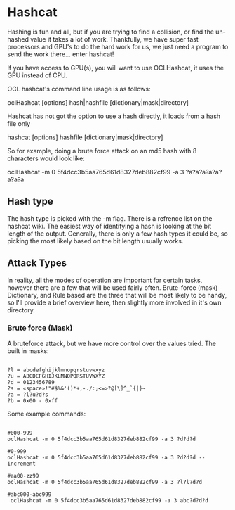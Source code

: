 # Hashcat

Hashing is fun and all, but if you are trying to find a collision, or 
find the un-hashed value it takes a lot of work. Thankfully, we have super 
fast processors and GPU's to do the hard work for us, we just need a program 
to send the work there... enter hashcat!

If you have access to GPU(s), you will want to use OCLHashcat, it uses the GPU 
instead of CPU.

OCL hashcat's command line usage is as follows:

oclHashcat [options] hash|hashfile [dictionary|mask|directory]

Hashcat has not got the option to use a hash directly, it loads from a hash file only

hashcat [options] hashfile [dictionary|mask|directory]

So for example, doing a brute force attack on an md5 hash with 8 characters would look like:

oclHashcat -m 0 5f4dcc3b5aa765d61d8327deb882cf99 -a 3 ?a?a?a?a?a?a?a?a

## Hash type
The hash type is picked with the -m flag. There is a refrence list on the hashcat wiki.
The easiest way of identifying a hash is looking at the bit length of the output. Generally, 
there is only a few hash types it could be, so picking the most likely based on the bit length usually works.

## Attack Types

In reality, all the modes of operation are important for certain tasks, 
however there are a few that will be used fairly often. Brute-force (mask)
 Dictionary, and Rule based are the three that will be most likely to be handy,
 so I'll provide a brief overview here, then slightly more involved in it's own directory.
 
### Brute force (Mask)
 
A bruteforce attack, but we have more control over the values tried.
The built in masks:
 
 ```
 
?l = abcdefghijklmnopqrstuvwxyz
?u = ABCDEFGHIJKLMNOPQRSTUVWXYZ
?d = 0123456789
?s = «space»!"#$%&'()*+,-./:;<=>?@[\]^_`{|}~
?a = ?l?u?d?s
?b = 0x00 - 0xff

 ```
 
 Some example commands:
 
 ```
 
 #000-999
 oclHashcat -m 0 5f4dcc3b5aa765d61d8327deb882cf99 -a 3 ?d?d?d
 
 #0-999
 oclHashcat -m 0 5f4dcc3b5aa765d61d8327deb882cf99 -a 3 ?d?d?d --increment
 
 #aa00-zz99
 oclHashcat -m 0 5f4dcc3b5aa765d61d8327deb882cf99 -a 3 ?l?l?d?d
 
 #abc000-abc999
  oclHashcat -m 0 5f4dcc3b5aa765d61d8327deb882cf99 -a 3 abc?d?d?d
 
 ```